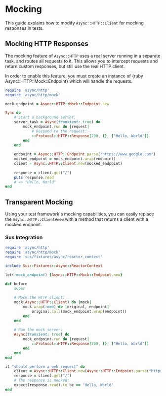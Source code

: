 # Mocking

This guide explains how to modify `Async::HTTP::Client` for mocking responses in tests.

## Mocking HTTP Responses

The mocking feature of `Async::HTTP` uses a real server running in a separate task, and routes all requests to it. This allows you to intercept requests and return custom responses, but still use the real HTTP client.

In order to enable this feature, you must create an instance of {ruby Async::HTTP::Mock::Endpoint} which will handle the requests.

~~~ ruby
require 'async/http'
require 'async/http/mock'

mock_endpoint = Async::HTTP::Mock::Endpoint.new

Sync do
	# Start a background server:
	server_task = Async(transient: true) do
		mock_endpoint.run do |request|
			# Respond to the request:
			::Protocol::HTTP::Response[200, {}, ["Hello, World"]]
		end
	end
	
	endpoint = Async::HTTP::Endpoint.parse("https://www.google.com")
	mocked_endpoint = mock_endpoint.wrap(endpoint)
	client = Async::HTTP::Client.new(mocked_endpoint)
	
	response = client.get("/")
	puts response.read
	# => "Hello, World"
end
~~~

## Transparent Mocking

Using your test framework's mocking capabilities, you can easily replace the `Async::HTTP::Client#new` with a method that returns a client with a mocked endpoint.

### Sus Integration

~~~ ruby
require 'async/http'
require 'async/http/mock'
require 'sus/fixtures/async/reactor_context'

include Sus::Fixtures::Async::ReactorContext

let(:mock_endpoint) {Async::HTTP::Mock::Endpoint.new}

def before
	super
	
	# Mock the HTTP client:
	mock(Async::HTTP::Client) do |mock|
		mock.wrap(:new) do |original, endpoint|
			original.call(mock_endpoint.wrap(endpoint))
		end
	end
	
	# Run the mock server:
	Async(transient: true) do
		mock_endpoint.run do |request|
			::Protocol::HTTP::Response[200, {}, ["Hello, World"]]
		end
	end
end

it "should perform a web request" do
	client = Async::HTTP::Client.new(Async::HTTP::Endpoint.parse("https://www.google.com"))
	response = client.get("/")
	# The response is mocked:
	expect(response.read).to be == "Hello, World"
end
~~~
